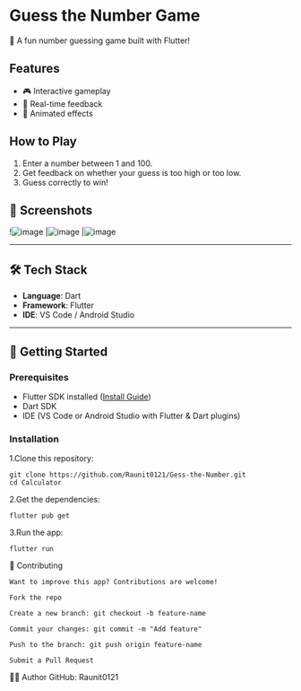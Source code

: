 # Guess the Number Game

🎯 A fun number guessing game built with Flutter!

## Features
- 🎮 Interactive gameplay
- 💬 Real-time feedback
- 🌟 Animated effects

## How to Play
1. Enter a number between 1 and 100.
2. Get feedback on whether your guess is too high or too low.
3. Guess correctly to win!

## 📸 Screenshots

!![image](https://github.com/user-attachments/assets/7e64420f-65ea-4329-a2a5-a6a702ac2416)
|![image](https://github.com/user-attachments/assets/d8d88958-d938-4436-9a71-c6e8f59d921e)
|![image](https://github.com/user-attachments/assets/f6808fbe-6df0-4f7f-a690-ac87adbfdd65)



---

## 🛠️ Tech Stack

- **Language**: Dart
- **Framework**: Flutter
- **IDE**: VS Code / Android Studio

---

## 🚀 Getting Started

### Prerequisites

- Flutter SDK installed ([Install Guide](https://docs.flutter.dev/get-started/install))
- Dart SDK
- IDE (VS Code or Android Studio with Flutter & Dart plugins)

### Installation

  1.Clone this repository:

    git clone https://github.com/Raunit0121/Gess-the-Number.git
    cd Calculator

  2.Get the dependencies:

    flutter pub get

  3.Run the app:

    flutter run


🤝 Contributing

    Want to improve this app? Contributions are welcome!

    Fork the repo

    Create a new branch: git checkout -b feature-name

    Commit your changes: git commit -m "Add feature"

    Push to the branch: git push origin feature-name

    Submit a Pull Request


🙋‍♂️ Author
    GitHub: Raunit0121





